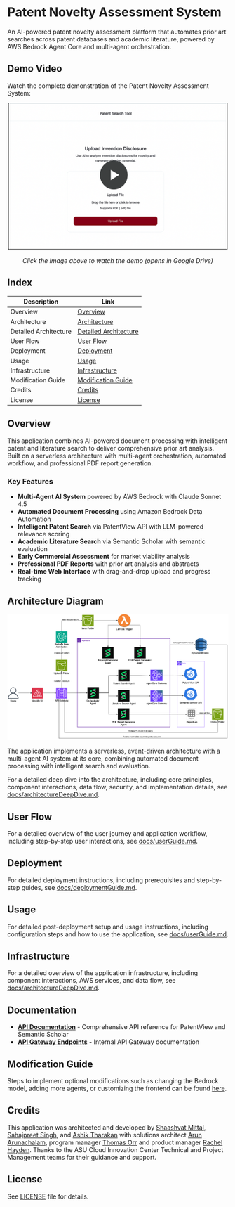 # Patent Novelty Assessment System

An AI-powered patent novelty assessment platform that automates prior art searches across patent databases and academic literature, powered by AWS Bedrock Agent Core and multi-agent orchestration.

## Demo Video

Watch the complete demonstration of the Patent Novelty Assessment System:

<div align="center">
  <a href="https://drive.google.com/file/d/1K6qc8Z8cZng4Vu8sx48PfnpJY_cxCYEE/preview">
    <img src="./docs/media/demo-thumbnail.png" alt="Patent Novelty Assessment Demo" width="500">
  </a>
  <p><em>Click the image above to watch the demo (opens in Google Drive)</em></p>
</div>

## Index

| Description           | Link                                                  |
| --------------------- | ----------------------------------------------------- |
| Overview              | [Overview](#overview)                                 |
| Architecture          | [Architecture](#architecture-diagram)                 |
| Detailed Architecture | [Detailed Architecture](docs/architectureDeepDive.md) |
| User Flow             | [User Flow](docs/userGuide.md)                        |
| Deployment            | [Deployment](docs/deploymentGuide.md)                 |
| Usage                 | [Usage](#usage)                                       |
| Infrastructure        | [Infrastructure](docs/architectureDeepDive.md)        |
| Modification Guide    | [Modification Guide](docs/modificationGuide.md)       |
| Credits               | [Credits](#credits)                                   |
| License               | [License](#license)                                   |

## Overview

This application combines AI-powered document processing with intelligent patent and literature search to deliver comprehensive prior art analysis. Built on a serverless architecture with multi-agent orchestration, automated workflow, and professional PDF report generation.

### Key Features

- **Multi-Agent AI System** powered by AWS Bedrock with Claude Sonnet 4.5
- **Automated Document Processing** using Amazon Bedrock Data Automation
- **Intelligent Patent Search** via PatentView API with LLM-powered relevance scoring
- **Academic Literature Search** via Semantic Scholar with semantic evaluation
- **Early Commercial Assessment** for market viability analysis
- **Professional PDF Reports** with prior art analysis and abstracts
- **Real-time Web Interface** with drag-and-drop upload and progress tracking

## Architecture Diagram

![Patent Novelty Architecture Diagram](docs/media/architecture.png)

The application implements a serverless, event-driven architecture with a multi-agent AI system at its core, combining automated document processing with intelligent search and evaluation.

For a detailed deep dive into the architecture, including core principles, component interactions, data flow, security, and implementation details, see [docs/architectureDeepDive.md](docs/architectureDeepDive.md).

## User Flow

For a detailed overview of the user journey and application workflow, including step-by-step user interactions, see [docs/userGuide.md](docs/userGuide.md).

## Deployment

For detailed deployment instructions, including prerequisites and step-by-step guides, see [docs/deploymentGuide.md](docs/deploymentGuide.md).

## Usage

For detailed post-deployment setup and usage instructions, including configuration steps and how to use the application, see [docs/userGuide.md](docs/usage.md).

## Infrastructure

For a detailed overview of the application infrastructure, including component interactions, AWS services, and data flow, see [docs/architectureDeepDive.md](docs/architectureDeepDive.md).

## Documentation

- **[API Documentation](docs/APIdoc.md)** - Comprehensive API reference for PatentView and Semantic Scholar
- **[API Gateway Endpoints](docs/API_GATEWAY_ENDPOINTS.md)** - Internal API Gateway documentation

## Modification Guide

Steps to implement optional modifications such as changing the Bedrock model, adding more agents, or customizing the frontend can be found [here](docs/modificationGuide.md).

## Credits

This application was architected and developed by [Shaashvat Mittal](https://www.linkedin.com/in/shaashvatm156/), [Sahajpreet Singh](https://www.linkedin.com/in/sahajpreet/), and [Ashik Tharakan](https://www.linkedin.com/in/ashik-tharakan/) with solutions architect [Arun Arunachalam](https://www.linkedin.com/in/arunarunachalam/), program manager [Thomas Orr](https://www.linkedin.com/in/thomas-orr/) and product manager [Rachel Hayden](https://www.linkedin.com/in/rachelhayden/). Thanks to the ASU Cloud Innovation Center Technical and Project Management teams for their guidance and support.

## License

See [LICENSE](LICENSE) file for details.
